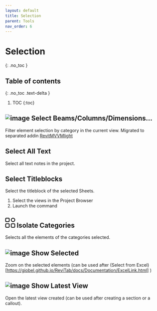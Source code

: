 ```yaml
---
layout: default
title: Selection
parent: Tools
nav_order: 6
---
```


# Selection
{: .no_toc }

## Table of contents
{: .no_toc .text-delta }

1. TOC
{:toc}


## ![image](https://raw.githubusercontent.com/giobel/ReviTab/master/ReviTab/Resources/selectBeams.png) Select Beams/Columns/Dimensions...

Filter element selection by category in the current view. Migrated to separated addin [RevitMVVMlight](https://github.com/giobel/RevitMVVMlight)

## Select All Text

Select all text notes in the project.

## Select Titleblocks

Select the titleblock of the selected Sheets.

1. Select the views in the Project Browser
2. Launch the command

## ![image](https://raw.githubusercontent.com/giobel/ReviTab/master/ReviTab/Resources/isoCategory.png) Isolate Categories

Selects all the elements of the categories selected.

## ![image](https://raw.githubusercontent.com/giobel/ReviTab/master/ReviTab/Resources/showSelected.png) Show Selected

Zoom on the selected elements (can be used after (Select from Excel)[https://giobel.github.io/ReviTab/docs/Documentation/ExcelLink.html] )

## ![image](https://raw.githubusercontent.com/giobel/ReviTab/master/ReviTab/Resources/showLatest.png) Show Latest View

Open the latest view created (can be used after creating a section or a callout).